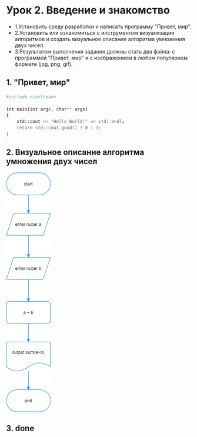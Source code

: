 # Урок 2. Введение и знакомство
- 1.Установить среду разработки и написать программу "Привет, мир".
- 2.Установить или ознакомиться с инструментом визуализации алгоритмов и создать визуальное описание алгоритма умножения двух чисел.
- 3.Результатом выполнения задания должны стать два файла: с программой "Привет, мир" и с изображением в любом популярном формате (jpg, png, gif).

## 1. "Привет, мир"

```sh
#include <iostream>

int main(int argc, char** args)
{
    std::cout << "Hello World!" << std::endl;
    return std::cout.good() ? 0 : 1;
}
```
## 2. Визуальное описание алгоритма умножения двух чисел

![Иллюстрация к проекту](https://github.com/HENRYHKll/gb_cxx_algorithms_and_data_structures/blob/lesson2/lesson2/aads2-2.png)

## 3. done 